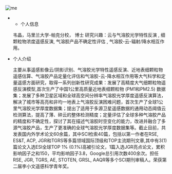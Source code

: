 ![me](E:\Code\web\weijing\docs\img\me.JPG)

- - 个人信息

  韦晶，马里兰大学-帕克分校， 博士 
  研究兴趣：云与气溶胶光学特性反演 , 细颗粒物浓度遥感反演, 气溶胶产品不确定性评估 , 气溶胶-云-辐射/降水相互作用。

- 个人介绍

  主要从事遥感影像云/阴影识别、气溶胶光学特性遥感反演、近地表细颗粒物遥感估算、气溶胶产品定量化评估和气溶胶-云-降水相互作用等大气科学和定量遥感方面研究，取得一系列创新性研究成果：发展了高精度大气细颗粒物遥感反演模型,首次生产了中国1公里高质量近地表细颗粒物 (PM1和PM2.5) 数据集；发展了多种卫星区域和全球高空间分辨率气溶胶光学厚度遥感反演算法，解决了城市等高亮和非均一地表上气溶胶反演困难问题，首次生产了全球1公里气溶胶光学厚度数据集；提出了适用于多源卫星遥感数据的通用动态阈值云检测算法，提高了薄、碎云的整体检测精度；定量评估了全球多种气溶胶产品的精度和不确定性，探讨了其在描述气溶胶时空变化的能力，改进并融合了多源气溶胶产品，生产了更准确的全球气溶胶光学厚度数据集等。截止目前，共发表国内外学术论文60余篇，其中SCI检索40篇，包括以第一作者在RSE, ES&T, ACP, JGR和TGRS等多篇领域国际顶级和TOP主流期刊文章,其中有3(1)篇论文入选ESI全球TOP 1% (0.1%)高被引论文，1篇入选JGR亮点论文，累积影响因子之和150，平均影响因子3.8，Google总引用次数400余次。担任RSE, JGR, TGRS, AE, STOTEN, GRSL, AAQR等多个SCI期刊审稿人。荣获第二届李小文遥感科学青年奖。